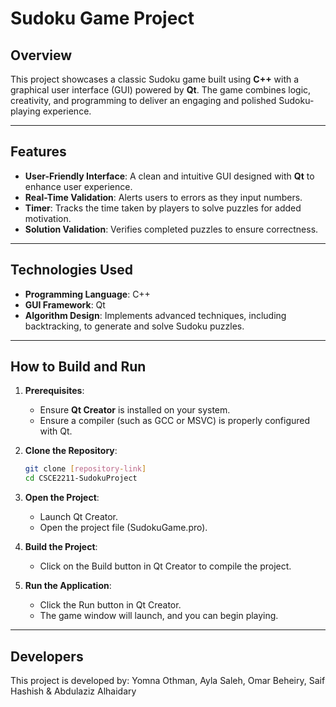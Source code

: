 # Sudoku Game Project

## Overview  
This project showcases a classic Sudoku game built using **C++** with a graphical user interface (GUI) powered by **Qt**. The game combines logic, creativity, and programming to deliver an engaging and polished Sudoku-playing experience.

---

## Features  
- **User-Friendly Interface**: A clean and intuitive GUI designed with **Qt** to enhance user experience.  
- **Real-Time Validation**: Alerts users to errors as they input numbers.
- **Timer**: Tracks the time taken by players to solve puzzles for added motivation.  
- **Solution Validation**: Verifies completed puzzles to ensure correctness.  

---

## Technologies Used  
- **Programming Language**: C++  
- **GUI Framework**: Qt  
- **Algorithm Design**: Implements advanced techniques, including backtracking, to generate and solve Sudoku puzzles.  

---

## How to Build and Run  
1. **Prerequisites**:  
   - Ensure **Qt Creator** is installed on your system.  
   - Ensure a compiler (such as GCC or MSVC) is properly configured with Qt.  

2. **Clone the Repository**:  
   ```bash  
   git clone [repository-link]  
   cd CSCE2211-SudokuProject

3. **Open the Project**:
   - Launch Qt Creator.
   - Open the project file (SudokuGame.pro).

4. **Build the Project**:
   - Click on the Build button in Qt Creator to compile the project.

5. **Run the Application**:
   - Click the Run button in Qt Creator.
   - The game window will launch, and you can begin playing.
  
---

## Developers 
This project is developed by:
Yomna Othman, Ayla Saleh, Omar Beheiry, Saif Hashish & Abdulaziz Alhaidary

